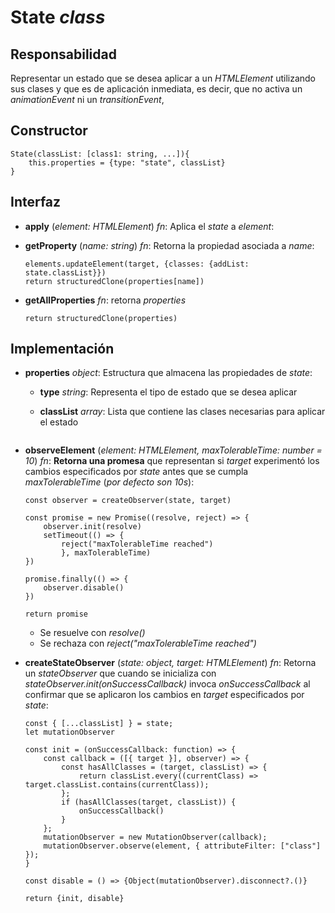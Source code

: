 # State _class_

## Responsabilidad

Representar un estado que se desea aplicar a un _HTMLElement_ utilizando sus clases y que es de aplicación inmediata, es decir, que no activa un _animationEvent_ ni un _transitionEvent_,

## Constructor

```
State(classList: [class1: string, ...]){
    this.properties = {type: "state", classList}
}
```

## Interfaz

-   **apply** (_element: HTMLElement_) _fn_: Aplica el _state_ a _element_:
-   **getProperty** (_name: string_) _fn_: Retorna la propiedad asociada a _name_:

    ```
    elements.updateElement(target, {classes: {addList: state.classList}})
    return structuredClone(properties[name])
    ```

-   **getAllProperties** _fn_: retorna _properties_

    ```
    return structuredClone(properties)
    ```

## Implementación

-   **properties** _object_: Estructura que almacena las propiedades de _state_:

    -   **type** _string_: Representa el tipo de estado que se desea aplicar

    -   **classList** _array_: Lista que contiene las clases necesarias para aplicar el estado

    ```

-   **observeElement** (_element: HTMLElement, maxTolerableTime: number = 10_) _fn_: **Retorna una promesa** que representan si _target_ experimentó los cambios especificados por _state_ antes que se cumpla _maxTolerableTime_ (_por defecto son 10s_):

    ```
    const observer = createObserver(state, target)

    const promise = new Promise((resolve, reject) => {
        observer.init(resolve)
        setTimeout(() => {
            reject("maxTolerableTime reached")
            }, maxTolerableTime)
    })

    promise.finally(() => {
        observer.disable()
    })

    return promise
    ```

    -   Se resuelve con _resolve()_
    -   Se rechaza con _reject("maxTolerableTime reached")_

-   **createStateObserver** (_state: object, target: HTMLElement_) _fn_: Retorna un _stateObserver_ que cuando se inicializa con _stateObserver.init(onSuccessCallback)_ invoca _onSuccessCallback_ al confirmar que se aplicaron los cambios en _target_ especificados por _state_:

    ```
    const { [...classList] } = state;
    let mutationObserver

    const init = (onSuccessCallback: function) => {
        const callback = ([{ target }], observer) => {
            const hasAllClasses = (target, classList) => {
                return classList.every((currentClass) => target.classList.contains(currentClass));
            };
            if (hasAllClasses(target, classList)) {
                onSuccessCallback()
            }
        };
        mutationObserver = new MutationObserver(callback);
        mutationObserver.observe(element, { attributeFilter: ["class"] });
    }

    const disable = () => {Object(mutationObserver).disconnect?.()}

    return {init, disable}
    ```
